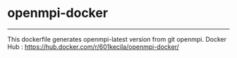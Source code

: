 # openmpi-docker

-----

This dockerfile generates openmpi-latest version from git openmpi.
Docker Hub : https://hub.docker.com/r/601kecila/openmpi-docker/

